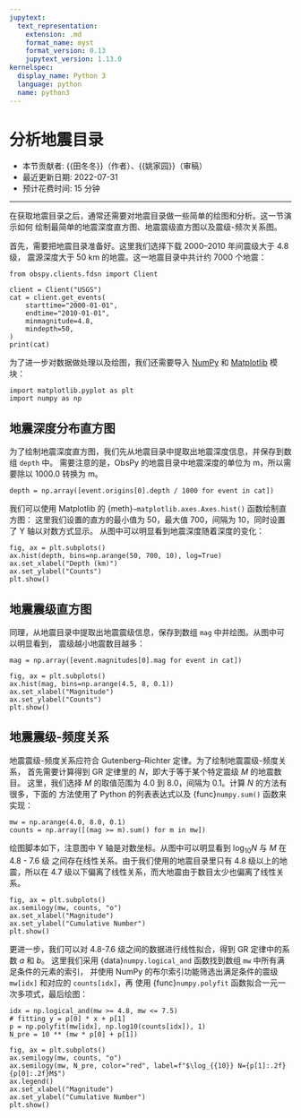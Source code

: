 ```yaml
---
jupytext:
  text_representation:
    extension: .md
    format_name: myst
    format_version: 0.13
    jupytext_version: 1.13.0
kernelspec:
  display_name: Python 3
  language: python
  name: python3
---
```


# 分析地震目录

- 本节贡献者: {{田冬冬}}（作者）、{{姚家园}}（审稿）
- 最近更新日期: 2022-07-31
- 预计花费时间: 15 分钟

---

在获取地震目录之后，通常还需要对地震目录做一些简单的绘图和分析。这一节演示如何
绘制最简单的地震深度直方图、地震震级直方图以及震级-频次关系图。

首先，需要把地震目录准备好。这里我们选择下载 2000–2010 年间震级大于 4.8 级，
震源深度大于 50 km 的地震。这一地震目录中共计约 7000 个地震：
```{code-cell} ipython3
from obspy.clients.fdsn import Client

client = Client("USGS")
cat = client.get_events(
    starttime="2000-01-01",
    endtime="2010-01-01",
    minmagnitude=4.8,
    mindepth=50,
)
print(cat)
```

为了进一步对数据做处理以及绘图，我们还需要导入 [NumPy](https://numpy.org/)
和 [Matplotlib](https://matplotlib.org/) 模块：
```{code-cell} ipython3
import matplotlib.pyplot as plt
import numpy as np
```

## 地震深度分布直方图

为了绘制地震深度直方图，我们先从地震目录中提取出地震深度信息，并保存到数组 `depth` 中。
需要注意的是，ObsPy 的地震目录中地震深度的单位为 m，所以需要除以 1000.0 转换为 m。

```{code-cell} ipython3
depth = np.array([event.origins[0].depth / 1000 for event in cat])
```

我们可以使用 Matplotlib 的 {meth}`~matplotlib.axes.Axes.hist()` 函数绘制直方图：
这里我们设置的直方的最小值为 50，最大值 700，间隔为 10，同时设置了 Y 轴以对数方式显示。
从图中可以明显看到地震深度随着深度的变化：
```{code-cell} ipython3
fig, ax = plt.subplots()
ax.hist(depth, bins=np.arange(50, 700, 10), log=True)
ax.set_xlabel("Depth (km)")
ax.set_ylabel("Counts")
plt.show()
```

## 地震震级直方图

同理，从地震目录中提取出地震震级信息，保存到数组 `mag` 中并绘图。从图中可以明显看到，
震级越小地震数目越多：

```{code-cell} ipython3
mag = np.array([event.magnitudes[0].mag for event in cat])

fig, ax = plt.subplots()
ax.hist(mag, bins=np.arange(4.5, 8, 0.1))
ax.set_xlabel("Magnitude")
ax.set_ylabel("Counts")
plt.show()
```

## 地震震级-频度关系

地震震级-频度关系应符合 Gutenberg–Richter 定律。为了绘制地震震级-频度关系，
首先需要计算得到 GR 定律里的 $N$，即大于等于某个特定震级 $M$ 的地震数目。
这里，我们选择 $M$ 的取值范围为 4.0 到 8.0，间隔为 0.1。计算 $N$ 的方法有很多，下面的
方法使用了 Python 的列表表达式以及 {func}`numpy.sum()` 函数来实现：
```{code-cell} ipython3
mw = np.arange(4.0, 8.0, 0.1)
counts = np.array([(mag >= m).sum() for m in mw])
```

绘图脚本如下，注意图中 Y 轴是对数坐标。从图中可以明显看到 $\log_{10}N$ 与 $M$ 在 4.8 - 7.6 级
之间存在线性关系。由于我们使用的地震目录里只有 4.8 级以上的地震，所以在 4.7 级以下偏离了线性关系，而大地震由于数目太少也偏离了线性关系。
```{code-cell} ipython3
fig, ax = plt.subplots()
ax.semilogy(mw, counts, "o")
ax.set_xlabel("Magnitude")
ax.set_ylabel("Cumulative Number")
plt.show()
```

更进一步，我们可以对 4.8-7.6 级之间的数据进行线性拟合，得到 GR 定律中的系数 $a$ 和 $b$。
这里我们采用 {data}`numpy.logical_and` 函数找到数组 `mw` 中所有满足条件的元素的索引，
并使用 NumPy 的布尔索引功能筛选出满足条件的震级 `mw[idx]` 和对应的 `counts[idx]`，再
使用 {func}`numpy.polyfit` 函数拟合一元一次多项式，最后绘图：
```{code-cell} ipython3
idx = np.logical_and(mw >= 4.8, mw <= 7.5)
# fitting y = p[0] * x + p[1]
p = np.polyfit(mw[idx], np.log10(counts[idx]), 1)
N_pre = 10 ** (mw * p[0] + p[1])

fig, ax = plt.subplots()
ax.semilogy(mw, counts, "o")
ax.semilogy(mw, N_pre, color="red", label=f"$\log_{{10}} N={p[1]:.2f}{p[0]:.2f}M$")
ax.legend()
ax.set_xlabel("Magnitude")
ax.set_ylabel("Cumulative Number")
plt.show()
```
